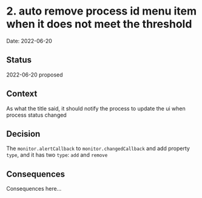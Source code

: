 # 2. auto remove process id menu item when it does not meet the threshold

Date: 2022-06-20

## Status

2022-06-20 proposed

## Context

As what the title said, it should notify the process to update the ui when process status changed

## Decision

The `monitor.alertCallback` to `monitor.changedCallback` and add property `type`, and it has two `type`: `add` and `remove`

## Consequences

Consequences here...
